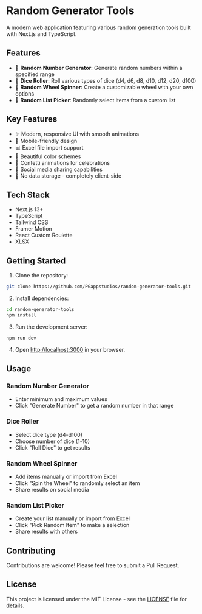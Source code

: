 # Random Generator Tools

A modern web application featuring various random generation tools built with Next.js and TypeScript.

## Features

- 🎲 **Random Number Generator**: Generate random numbers within a specified range
- 🎯 **Dice Roller**: Roll various types of dice (d4, d6, d8, d10, d12, d20, d100)
- 🎡 **Random Wheel Spinner**: Create a customizable wheel with your own options
- 📝 **Random List Picker**: Randomly select items from a custom list

## Key Features

- ✨ Modern, responsive UI with smooth animations
- 📱 Mobile-friendly design
- 📊 Excel file import support
- 🌈 Beautiful color schemes
- 🎉 Confetti animations for celebrations
- 🔄 Social media sharing capabilities
- 💾 No data storage - completely client-side

## Tech Stack

- Next.js 13+
- TypeScript
- Tailwind CSS
- Framer Motion
- React Custom Roulette
- XLSX

## Getting Started

1. Clone the repository:
```bash
git clone https://github.com/PGappstudios/random-generator-tools.git
```

2. Install dependencies:
```bash
cd random-generator-tools
npm install
```

3. Run the development server:
```bash
npm run dev
```

4. Open [http://localhost:3000](http://localhost:3000) in your browser.

## Usage

### Random Number Generator
- Enter minimum and maximum values
- Click "Generate Number" to get a random number in that range

### Dice Roller
- Select dice type (d4-d100)
- Choose number of dice (1-10)
- Click "Roll Dice" to get results

### Random Wheel Spinner
- Add items manually or import from Excel
- Click "Spin the Wheel" to randomly select an item
- Share results on social media

### Random List Picker
- Create your list manually or import from Excel
- Click "Pick Random Item" to make a selection
- Share results with others

## Contributing

Contributions are welcome! Please feel free to submit a Pull Request.

## License

This project is licensed under the MIT License - see the [LICENSE](LICENSE) file for details.